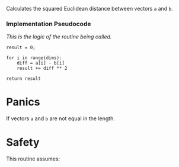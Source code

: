 Calculates the squared Euclidean distance between vectors `a` and `b`.

### Implementation Pseudocode

_This is the logic of the routine being called._

```ignore
result = 0;

for i in range(dims):
    diff = a[i] - b[i]
    result += diff ** 2

return result
```

# Panics

If vectors `a` and `b` are not equal in the length.

# Safety

This routine assumes: